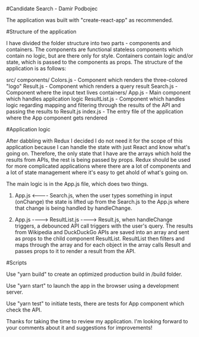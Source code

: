 #Candidate Search - Damir Podbojec

The application was built with "create-react-app" as recommended.

#Structure of the application

I have divided the folder structure into two parts - components and containers. The components are functional stateless components which contain no logic, but are there only for style. Containers contain logic and/or state, which is passed to the components as props. The structure of the application is as follows:

src/
  components/
    Colors.js - Component which renders the three-colored "logo"
    Result.js - Component which renders a query result
    Search.js - Component where the input text lives
  containers/
    App.js - Main component which handles application logic
    ResultList.js - Component which handles logic regarding mapping and filtering through the results of the API and passing the results to Result.js
index.js - The entry file of the application where the App component gets rendered

#Application logic

After dabbling with Redux I decided I do not need it for the scope of this application because I can handle the state with just React and know what's going on. Therefore, the only state that I have are the arrays which hold the results from APIs, the rest is being passed by props. Redux should be used for more complicated applications where there are a lot of components and a lot of state management where it's easy to get ahold of what's going on.

The main logic is in the App.js file, which does two things.

1. App.js <---- Search.js, when the user types something in input (onChange) the state is lifted up from the Search.js to the App.js where that change is being handled by handleChange.

2. App.js ----> ResultList.js ----> Result.js, when handleChange triggers, a debounced API call triggers with the user's query. The results from Wikipedia and DuckDuckGo APIs are saved into an array and sent as props to the child component ResultList. ResultList then filters and maps through the array and for each object in the array calls Result and passes props to it to render a result from the API.

#Scripts

Use "yarn build" to create an optimized production build in /build folder.

Use "yarn start" to launch the app in the browser using a development server.

Use "yarn test" to initiate tests, there are tests for App component which check the API.

Thanks for taking the time to review my application. I'm looking forward to your comments about it and suggestions for improvements!
